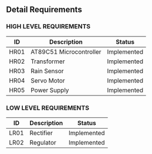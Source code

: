 ## Detail Requirements
### HIGH LEVEL REQUIREMENTS
| ID | Description | Status |
| ----- | ----- | ----- |
| HR01 | AT89C51 Microcontroller | Implemented |
| HR02 | Transformer | Implemented |
| HR03 | Rain Sensor| Implemented | 
| HR04 | Servo Motor | Implemented | 
| HR05 | Power Supply  | Implemented | 


### LOW LEVEL REQUIREMENTS
| ID | Description | Status |
| ------ | -------- |  ------ |
| LR01 | Rectifier | Implemented |
| LR02 | Regulator | Implemented |
